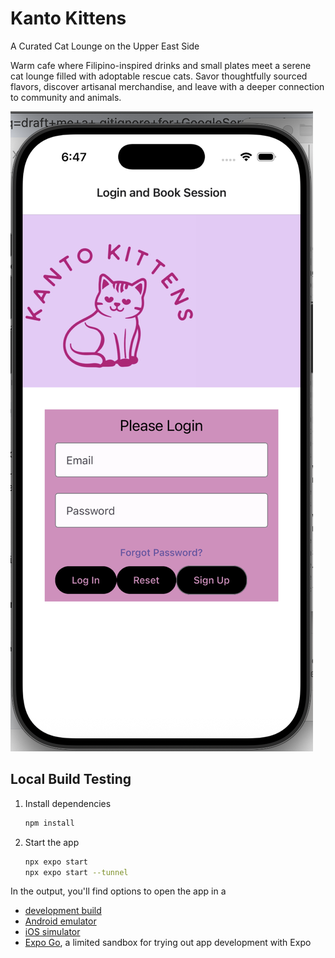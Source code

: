 # Kanto Kittens

A Curated Cat Lounge on the Upper East Side

Warm cafe where Filipino-inspired drinks and small plates meet a serene cat lounge filled with adoptable rescue cats.
Savor thoughtfully sourced flavors, discover artisanal merchandise, and leave with a deeper connection to community and animals.

![Kanto Kittens](./assets/images/KantoKittensIOS17.png)

## Local Build Testing

1. Install dependencies

   ```bash
   npm install
   ```

2. Start the app

   ```bash
   npx expo start
   npx expo start --tunnel
   ```

In the output, you'll find options to open the app in a

- [development build](https://docs.expo.dev/develop/development-builds/introduction/)
- [Android emulator](https://docs.expo.dev/workflow/android-studio-emulator/)
- [iOS simulator](https://docs.expo.dev/workflow/ios-simulator/)
- [Expo Go](https://expo.dev/go), a limited sandbox for trying out app development with Expo
